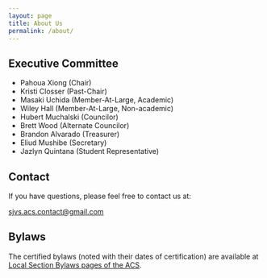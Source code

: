 ```yaml
---
layout: page
title: About Us
permalink: /about/
---
```


## Executive Committee

- Pahoua Xiong (Chair)
- Kristi Closser (Past-Chair)
- Masaki Uchida (Member-At-Large, Academic)
- Wiley Hall (Member-At-Large, Non-academic)
- Hubert Muchalski (Councilor)
- Brett Wood (Alternate Councilor)
- Brandon Alvarado (Treasurer)
- Eliud Mushibe (Secretary)
- Jazlyn Quintana (Student Representative)

## Contact

If you have questions, please feel free to contact us at:

[sjvs.acs.contact@gmail.com](mailto:sjvs.acs.contact@gmail.com)

## Bylaws

The certified bylaws (noted with their dates of certification) are available at [Local Section Bylaws pages of the ACS][cc5844e2].

  [cc5844e2]: https://www.acs.org/content/acs/en/about/governance/charter/lsbylaws.html "Local Section Bylaws"

<!-- This is the base Jekyll theme. You can find out more info about customizing your Jekyll theme, as well as basic Jekyll usage documentation at [jekyllrb.com](https://jekyllrb.com/)

You can find the source code for Minima at GitHub:
[jekyll][jekyll-organization] /
[minima](https://github.com/jekyll/minima)

You can find the source code for Jekyll at GitHub:
[jekyll][jekyll-organization] /
[jekyll](https://github.com/jekyll/jekyll)


[jekyll-organization]: https://github.com/jekyll -->
